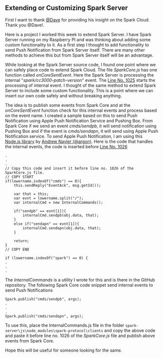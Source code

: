 Extending or Customizing Spark Server
----------------------

First I want to thank [@Dave](http://community.spark.io/users/dave/activity) for providing his insight on the Spark Cloud. Thank you @Dave!.

Here is a project I worked this week to extend Spark Server. I have Spark Server running on my Raspberry PI and was thinking about adding some custom functionality to it. As a first step I thought to add functionality to send Push Notification from Spark Server itself. There are many other methods to achieve this but from Spark Server itself will be an advantage.

While looking at the Spark Server source code, I found one point where we can safely place code to extend Spark Cloud. The file *SparkCore.js* has one function called *onCoreSentEvent*.  Here the Spark Server is processing the internal "*spark/cc3000-patch-version*" event. The [Line No. 1025](https://github.com/spark/spark-protocol/blob/master/js/clients/SparkCore.js#L1025) starts the processing of internal event. I thought of the same method to extend Spark Server to include some custom functionality. This is a point where we can insert our own code safely and without breaking anything. 

The idea is to publish some events from Spark Core and at the *onCoreSentEvent* function check for this internal events and process based on the event name. I created a sample based on this to send Push Notification using Apple Push Notification Service and Pushing Box. From Spark Core if we send an event *cmds/sendpb*, it will send notification using Pushing Box and if the event is *cmds/sendapn*, it will send using Apple Push Notification service. To send Apple Push Notification, I am using this [Node.js library](https://github.com/argon/node-apn) by [Andrew Nayler (@argon)](https://github.com/argon). Here is the code that handles the internal events, the code is inserted before [Line No. 1026](https://github.com/spark/spark-protocol/blob/master/js/clients/SparkCore.js#L1026)

    .
    .
    .
    // Copy this code and insert it before line no. 1026 of the SparkCore.js file.
    // COPY START
    if(lowername.indexOf("cmds") == 0){
		this.sendReply("EventAck", msg.getId());
		
		var that = this;
		var evnt = lowername.split("/");
		var internalCmd = new InternalCommands();
		
		if("sendpb" == evnt[1]){
			internalCmd.sendpb(obj.data, that);
		}
		else if("sendapn" == evnt[1]){
			internalCmd.sendapn(obj.data, that);
		}
		
		return;
	}
	// COPY END
	
	if (lowername.indexOf("spark") == 0) {
	.
	.
	.
The *InternalCommands* is a utility I wrote for this and is there in the GitHub repository. The following Spark Core code snippet send internal events to send Push Notifications

    Spark.publish("cmds/sendpb", args);
    .
    .
    .
    Spark.publish("cmds/sendapn", args);

To use this, place the InternalCommands.js file in the folder `spark-server\js\node_modules\spark-protocol\clients` and copy the above code and paste it before line no. 1026 of the *SparkCore.js* file and publish above events from Spark Core.

Hope this will be useful for someone looking for the same.
